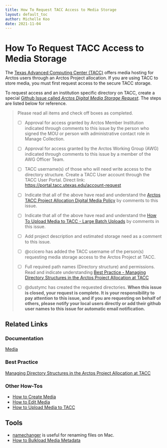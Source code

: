 ```yaml
---
title: How To Request TACC Access to Media Storage
layout: default_toc
author: Michelle Koo
date: 2021-11-04
---
```


# How To Request TACC Access to Media Storage

The [Texas Advanced Computing Center (TACC)](https://www.tacc.utexas.edu/) offers media hosting for Arctos users through an Arctos Project allocation. If you are using TACC to store media, you must first request access to the secure TACC storage. 

To request access and an institution specific directory on TACC, create a special [Github Issue called *Arctos Digital Media Storage Request*](https://github.com/ArctosDB/internal/issues/new/choose). The steps are listed below for reference.

<blockquote>
 Please read all items and check off boxes as completed.

- [ ] Approval for access granted by Arctos Member Institution indicated through comments to this issue by the person who signed the MOU or person with administrative contact role in Manage Collection.

- [ ]  Approval for access granted by the Arctos Working Group (AWG) indicated through comments to this issue by a member of the AWG Officer Team.

- [ ] TACC username(s) of those who will need write access to the directory structure. Create a TACC User account through the TACC User Portal. Direct link: https://portal.tacc.utexas.edu/account-request

- [ ] Indicate that all of the above have read and understand the [Arctos TACC Project Allocation Digital Media Policy](https://docs.google.com/document/d/1unq0N5bKDCVznnbHpe21Xiy4K4spW4b7g-YqqcDd2nQ/edit?usp=sharing) by comments to this issue.

- [ ] Indicate that all of the above have read and understand the [How To Upload Media to TACC - Large Batch Uploads](https://handbook.arctosdb.org/how_to/How-to-Upload-Media-to-TACC.html#large-batch-uploads) by comments in this issue.

- [ ] Add project description and estimated storage need as a comment to this issue.

- [ ] @ccicero has added the TACC username of the person(s) requesting media storage access to the Arctos Project at TACC.

- [ ] Full required path names (Directory structure) and permissions. Read and indicate understanding [Best Practice - Managing Directory Structures in the Arctos Project Allocation at TACC](https://handbook.arctosdb.org/best_practices/TACC_allocation.html)

- [ ] @dustymc has created the requested directories. 
**When this issue is closed, your request is complete. It is your responsibility to pay attention to this issue, and if you are requesting on behalf of others, please notify your local users directly or add their github user names to this issue for automatic email notification.**

</blockquote>

## Related Links
### Documentation
[Media](documentation-wiki/documentation/media)

### Best Practice
[Managing Directory Structures in the Arctos Project Allocation at TACC](/best_practices/TACC_allocation.html)

### Other How-Tos
* [How to Create Media](/how_to/How-to-Create-Media-Images)
* [How to Edit Media](/how_to/How-to-Edit-Media)
* [How to Upload Media to TACC](/how_to/How-to-Upload-Media-to-TACC.html)

## Tools
* [namechanger](https://mrrsoftware.com/namechanger/) is useful for renaming files on Mac.
* [How to Bulkload Media Metadata](/how_to/How-to-Bulkload-Media-Metadata)



